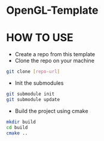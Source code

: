 # OpenGL-Template

# HOW TO USE

- Create a repo from this template
- Clone the repo on your machine
```sh
git clone [repo-url]
```
- Init the submodules
```sh
git submodule init
git submodule update
```
- Build the project using cmake
```sh
mkdir build
cd build
cmake ..
```